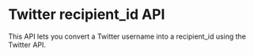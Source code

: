 # Twitter recipient_id API

This API lets you convert a Twitter username into a recipient_id using the Twitter API.